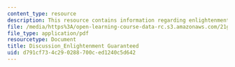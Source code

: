 ```yaml
---
content_type: resource
description: This resource contains information regarding enlightenment guaranteed.
file: /media/https%3A/open-learning-course-data-rc.s3.amazonaws.com/21g-056-visual-histories-german-cinema-1945-to-present-fall-2003/d791cf734c290288700ced1240c5d642_MIT21G_056F03_enlight.pdf
file_type: application/pdf
resourcetype: Document
title: Discussion_Enlightenment Guaranteed
uid: d791cf73-4c29-0288-700c-ed1240c5d642
---
```

